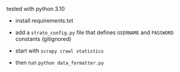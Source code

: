 tested with python 3.10

- install requirements.txt
- add a `strato_config.py` file that defines `USERNAME` and `PASSWORD` constants (gitignored)
- start with `scrapy crawl statistics`

- then run `python data_formatter.py`
